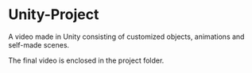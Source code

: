 # Unity-Project
A video made in Unity consisting of customized objects, animations and self-made scenes.

The final video is enclosed in the project folder.
